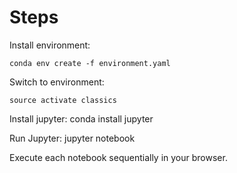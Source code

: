 # Steps

Install environment:

    conda env create -f environment.yaml
  
Switch to environment:

    source activate classics
  
Install jupyter:
		conda install jupyter

Run Jupyter:
    jupyter notebook

Execute each notebook sequentially in your browser.